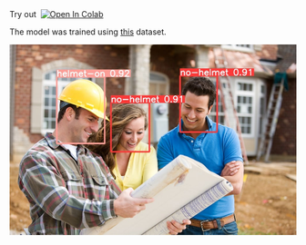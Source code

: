 <summary>Try out &nbsp;<a href="https://colab.research.google.com/github/Yerkhatt/helmet_detector/blob/main/use_model.ipynb"><img src="https://colab.research.google.com/assets/colab-badge.svg" alt="Open In Colab"></a></summary>

The model was trained using [this](https://www.kaggle.com/datasets/erkhatkalkabay/helmet-detection-dataset) dataset. 

![](https://github.com/Yerkhatt/helmet_detector/blob/main/examples/3%20(2).jpg)
